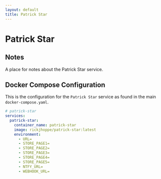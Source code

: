 ```yaml
---
layout: default
title: Patrick Star
---
```


# Patrick Star

## Notes

A place for notes about the Patrick Star service.

## Docker Compose Configuration

This is the configuration for the `Patrick Star` service as found in the main `docker-compose.yaml`.

```yaml
# patrick-star
services:
  patrick-star:
    container_name: patrick-star
    image: rickjhoppe/patrick-star:latest
    environment:
      - URL=
      - STORE_PAGE1=
      - STORE_PAGE2=
      - STORE_PAGE3=
      - STORE_PAGE4=
      - STORE_PAGE5=
      - NTFY_URL=
      - WEBHOOK_URL=
```
